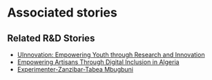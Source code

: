 # Associated stories

<!-- !!DO NOT REMOVE!! start autogenerated hyperlinks -->
## Related R&D Stories
- [UInnovation: Empowering Youth through Research and Innovation](/stories/?doc=Explorers_TGO)
- [Empowering Artisans Through Digital Inclusion in Algeria](/stories/?doc=Explorers_DZA)
- [Experimenter-Zanzibar-Tabea Mbugbuni](/stories/?doc=Experimenters_TZA)
<!-- !!DO NOT REMOVE!! end autogenerated hyperlinks -->